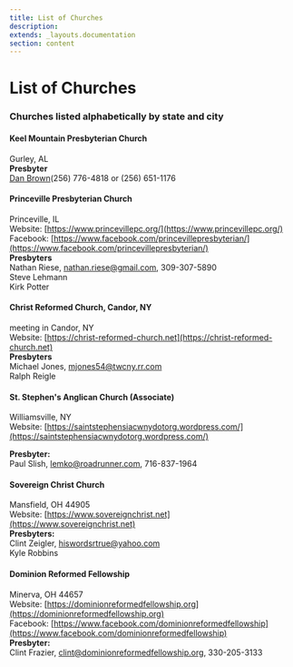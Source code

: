 ```yaml
---
title: List of Churches
description: 
extends: _layouts.documentation
section: content
---
```

# List of Churches
### Churches listed alphabetically by state and city

#### Keel Mountain Presbyterian Church
Gurley, AL<br>
**Presbyter**<br>
<a href="mailto:banjo5pkr@att.net">Dan Brown</a>(256) 776-4818 or (256) 651-1176

#### Princeville Presbyterian Church
Princeville, IL<br>
Website: [https://www.princevillepc.org/](https://www.princevillepc.org/)<br>
Facebook: [https://www.facebook.com/princevillepresbyterian/](https://www.facebook.com/princevillepresbyterian/)<br>
**Presbyters**<br>
Nathan Riese, nathan.riese@gmail.com, 309-307-5890<br>
Steve Lehmann<br>
Kirk Potter<br>

#### Christ Reformed Church, Candor, NY
meeting in Candor, NY<br>
Website: [https://christ-reformed-church.net](https://christ-reformed-church.net)<br>
**Presbyters**<br>
Michael Jones, mjones54@twcny.rr.com<br>
Ralph Reigle<br>

#### St. Stephen's Anglican Church (Associate)
Williamsville, NY<br>
Website: [https://saintstephensiacwnydotorg.wordpress.com/](https://saintstephensiacwnydotorg.wordpress.com/)<br>

**Presbyter:**<br>
Paul Slish, lemko@roadrunner.com,  716-837-1964<br>

#### Sovereign Christ Church
Mansfield, OH 44905<br>
Website: [https://www.sovereignchrist.net](https://www.sovereignchrist.net)<br>
**Presbyters:**<br>
Clint Zeigler, hiswordsrtrue@yahoo.com<br>
Kyle Robbins<br>

#### Dominion Reformed Fellowship
Minerva, OH 44657<br>
Website: [https://dominionreformedfellowship.org](https://dominionreformedfellowship.org)<br>
Facebook: [https://www.facebook.com/dominionreformedfellowship](https://www.facebook.com/dominionreformedfellowship)<br>
**Presbyter:**<br>
Clint Frazier, clint@dominionreformedfellowship.org, 330-205-3133<br>


